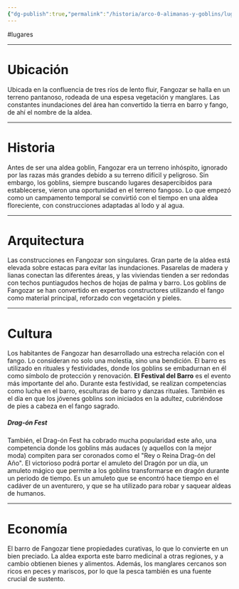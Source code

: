 ```yaml
---
{"dg-publish":true,"permalink":"/historia/arco-0-alimanas-y-goblins/lugares/fangozar/"}
---
```


#lugares
***
# Ubicación
Ubicada en la confluencia de tres ríos de lento fluir, Fangozar se halla en un terreno pantanoso, rodeada de una espesa vegetación y manglares. Las constantes inundaciones del área han convertido la tierra en barro y fango, de ahí el nombre de la aldea.
***
# Historia
Antes de ser una aldea goblin, Fangozar era un terreno inhóspito, ignorado por las razas más grandes debido a su terreno difícil y peligroso. Sin embargo, los goblins, siempre buscando lugares desapercibidos para establecerse, vieron una oportunidad en el terreno fangoso. Lo que empezó como un campamento temporal se convirtió con el tiempo en una aldea floreciente, con construcciones adaptadas al lodo y al agua.
***
# Arquitectura
Las construcciones en Fangozar son singulares. Gran parte de la aldea está elevada sobre estacas para evitar las inundaciones. Pasarelas de madera y lianas conectan las diferentes áreas, y las viviendas tienden a ser redondas con techos puntiagudos hechos de hojas de palma y barro. Los goblins de Fangozar se han convertido en expertos constructores utilizando el fango como material principal, reforzado con vegetación y pieles.
***
# Cultura
Los habitantes de Fangozar han desarrollado una estrecha relación con el fango. Lo consideran no solo una molestia, sino una bendición. El barro es utilizado en rituales y festividades, donde los goblins se embadurnan en él como símbolo de protección y renovación. **El Festival del Barro** es el evento más importante del año. Durante esta festividad, se realizan competencias como lucha en el barro, esculturas de barro y danzas rituales. También es el día en que los jóvenes goblins son iniciados en la adultez, cubriéndose de pies a cabeza en el fango sagrado.
##### **Drag-ón Fest**
También, el Drag-ón Fest ha cobrado mucha popularidad este año, una competencia donde los goblins más audaces (y aquellos con la mejor moda) compiten para ser coronados como el "Rey o Reina Drag-ón del Año". El victorioso podrá portar el amuleto del Dragón por un día, un amuleto mágico que permite a los goblins transformarse en dragón durante un periodo de tiempo. Es un amuleto que se encontró hace tiempo en el cadáver de un aventurero, y que se ha utilizado para robar y saquear aldeas de humanos.
***
# Economía
El barro de Fangozar tiene propiedades curativas, lo que lo convierte en un bien preciado. La aldea exporta este barro medicinal a otras regiones, y a cambio obtienen bienes y alimentos. Además, los manglares cercanos son ricos en peces y mariscos, por lo que la pesca también es una fuente crucial de sustento.
